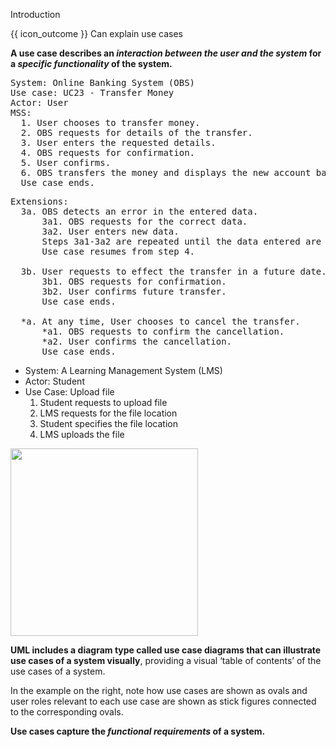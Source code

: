 <span id="title">Introduction</span>

<span id="prereqs"></span>

<span id="outcomes">{{ icon_outcome }} Can explain use cases</span>

<div id="body">

<box type="definition" seamless>
<include src="../../../common/definitions.md#def-use-case" trim />
</box>

**A use case describes an _interaction between the user and the system_ for a _specific functionality_ of the system.**

<box>

<panel header="{{ icon_example }} Example 1: 'transfer money' use case for an online banking system" type="seamless" expanded>
<pre>
System: Online Banking System (OBS)
Use case: UC23 - Transfer Money
Actor: User
MSS:
  1. User chooses to transfer money.
  2. OBS requests for details of the transfer.
  3. User enters the requested details.
  4. OBS requests for confirmation.
  5. User confirms.
  6. OBS transfers the money and displays the new account balance.
  Use case ends.
</pre>

<pre>
Extensions:
  3a. OBS detects an error in the entered data.
      3a1. OBS requests for the correct data.
      3a2. User enters new data.
      Steps 3a1-3a2 are repeated until the data entered are correct.
      Use case resumes from step 4.

  3b. User requests to effect the transfer in a future date.
      3b1. OBS requests for confirmation.
      3b2. User confirms future transfer.
      Use case ends.

  *a. At any time, User chooses to cancel the transfer.
      *a1. OBS requests to confirm the cancellation.
      *a2. User confirms the cancellation.
      Use case ends.
</pre>
</panel>

<panel header="%%{{ icon_example }} Example 2: 'upload file' use case of an LMS%%" type="seamless">
<div class="text-monospace">

* System: A Learning Management System (LMS)
* Actor: Student
* Use Case: Upload file
  1. Student requests to upload file
  2. LMS requests for the file location
  3. Student specifies the file location
  4. LMS uploads the file

</div>
</panel>

</box>

<box background-color="white" border-color="white">

<img class="float-end ms-5" src="{{baseUrl}}/specifyingRequirements/useCases/introduction/images/ticketMachine.png" width="300" />

**<trigger for="modal:uml" trigger="click">UML</trigger> includes a diagram type called use case diagrams that can illustrate use cases of a system visually**, providing a visual ‘table of contents’ of the use cases of a system.

In the example on the right, note how use cases are shown as ovals and user roles relevant to each use case are shown as stick figures connected to the corresponding ovals.

<modal header="**Unified Modeling Language (UML)**" id="modal:uml">
  <include src="../../../common/definitions.md#def-uml" />
</modal>
</box>

**Use cases capture the _functional requirements_ of a system.**

</div>

<div id="extras">
</div>
